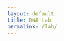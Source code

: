 ```yaml
---
layout: default
title: DNA Lab
permalink: /lab/
---
```


<canvas id="labCanvas" width="800" height="600"></canvas>
<script src="{{ '/assets/lab.js' | relative_url }}"></script>
